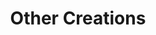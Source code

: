 ---
title: Other Creations
description: Everything else! Art, programming, electronics & multimedia projects I've done. 
weight: 60
---